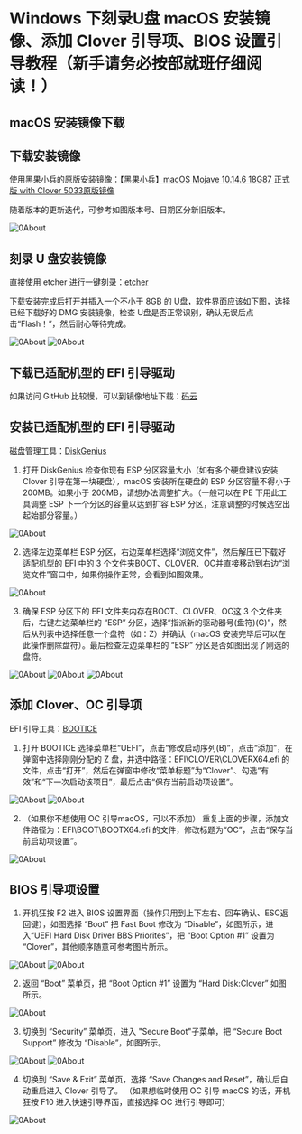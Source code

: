 # Windows 下刻录U盘 macOS 安装镜像、添加 Clover 引导项、BIOS 设置引导教程（新手请务必按部就班仔细阅读！）

## macOS 安装镜像下载

## 下载安装镜像

使用黑果小兵的原版安装镜像：[【黑果小兵】macOS Mojave 10.14.6 18G87 正式版 with Clover 5033原版镜像](https://mirrors.dtops.cc/iso/MacOS/daliansky_macos/)

随着版本的更新迭代，可参考如图版本号、日期区分新旧版本。

![0About](ScreenShot/1_1.jpg)



## 刻录 U 盘安装镜像

直接使用 etcher 进行一键刻录：[etcher](https://www.balena.io/etcher/)

下载安装完成后打开并插入一个不小于 8GB 的 U盘，软件界面应该如下图，选择已经下载好的 DMG 安装镜像，检查 U盘是否正常识别，确认无误后点击“Flash！”，然后耐心等待完成。

![0About](ScreenShot/1_2.jpg)
![0About](ScreenShot/1_3.jpg)



## 下载已适配机型的 EFI 引导驱动

如果访问 GitHub 比较慢，可以到镜像地址下载：[码云](https://gitee.com/lgs3137/MR_S1-macOS)



## 安装已适配机型的 EFI 引导驱动

磁盘管理工具：[DiskGenius](http://www.diskgenius.cn/download.php)

1. 打开 DiskGenius 检查你现有 ESP 分区容量大小（如有多个硬盘建议安装Clover 引导在第一块硬盘），macOS 安装所在硬盘的 ESP 分区容量不得小于 200MB。如果小于 200MB，请想办法调整扩大。（一般可以在 PE 下用此工具调整 ESP 下一个分区的容量以达到扩容 ESP 分区，注意调整的时候选空出起始部分容量。）

![0About](ScreenShot/2.jpg)

2. 选择左边菜单栏 ESP 分区，右边菜单栏选择“浏览文件”，然后解压已下载好适配机型的 EFI 中的 3 个文件夹BOOT、CLOVER、OC并直接移动到右边“浏览文件”窗口中，如果你操作正常，会看到如图效果。

![0About](ScreenShot/3.jpg)

3. 确保 ESP 分区下的 EFI 文件夹内存在BOOT、CLOVER、OC这 3 个文件夹后，右键左边菜单栏的 “ESP” 分区，选择“指派新的驱动器号(盘符)(G)”，然后从列表中选择任意一个盘符（如：Z）并确认（macOS 安装完毕后可以在此操作删除盘符）。最后检查左边菜单栏的 “ESP” 分区是否如图出现了刚选的盘符。

![0About](ScreenShot/4_1.jpg)
![0About](ScreenShot/4_2.jpg)
![0About](ScreenShot/4_3.jpg)



## 添加 Clover、OC 引导项

EFI 引导工具：[BOOTICE](http://8dx.pc6.com/xjq6/BOOTICE_Tool.zip)

1. 打开 BOOTICE 选择菜单栏“UEFI”，点击“修改启动序列(B)”，点击“添加”，在弹窗中选择刚刚分配的 Z 盘，并选中路径：EFI\CLOVER\CLOVERX64.efi 的文件，点击“打开”，然后在弹窗中修改“菜单标题”为“Clover”、勾选“有效”和“下一次启动该项目”，最后点击“保存当前启动项设置”。

![0About](ScreenShot/5_1.jpg)
![0About](ScreenShot/5_2.jpg)


2. （如果你不想使用 OC 引导macOS，可以不添加）
重复上面的步骤，添加文件路径为：EFI\BOOT\BOOTX64.efi 的文件，修改标题为“OC”，点击“保存当前启动项设置”。

![0About](ScreenShot/5_3.jpg)



## BIOS 引导项设置

1. 开机狂按 F2 进入 BIOS 设置界面（操作只用到上下左右、回车确认、ESC返回键），如图选择 “Boot” 把 Fast Boot 修改为 “Disable”，如图所示，进入“UEFI Hard Disk Driver BBS Priorites”，把 “Boot Option #1” 设置为 “Clover”，其他顺序随意可参考图片所示。

![0About](ScreenShot/6_1.jpg)
![0About](ScreenShot/6_2.jpg)

2. 返回 “Boot” 菜单页，把 “Boot Option #1” 设置为 “Hard Disk:Clover” 如图所示。

 ![0About](ScreenShot/6_3.jpg)

 3. 切换到 “Security” 菜单页，进入 "Secure Boot"子菜单，把 “Secure Boot Support” 修改为 “Disable”，如图所示。

![0About](ScreenShot/6_4.jpg)
![0About](ScreenShot/6_5.jpg)

4. 切换到 “Save & Exit” 菜单页，选择 “Save Changes and Reset”，确认后自动重启进入 Clover 引导了。
（如果想临时使用 OC 引导 macOS 的话，开机狂按 F10 进入快速引导界面，直接选择 OC 进行引导即可）

![0About](ScreenShot/6_6.jpg)
